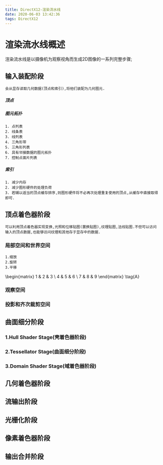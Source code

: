 ```yaml
---
title: DirectX12-渲染流水线
date: 2020-06-03 13:42:36
tags: DirectX12
---
```


# 渲染流水线概述
渲染流水线是以摄像机为观察视角而生成2D图像的一系列完整步骤;
## 输入装配阶段
    会从显存读取几何数据(顶点和索引),将他们装配为几何图元.
##### 顶点
##### 图元拓扑
    1. 点列表
    2. 线条表
    3. 线列表
    4. 三角形带
    5. 三角形列表
    6. 具有邻接数据的图元拓扑
    7. 控制点面片列表
##### 索引
    1. 减少内存
    2. 减少图形硬件的处理负荷
    3. 若辅以适当的顶点缓存排序,则图形硬件将不必再次处理重复使用的顶点,从缓存中直接取得即可.

## 顶点着色器阶段
    可以利用顶点着色器实现变换,光照和位移贴图(置换贴图),纹理贴图,法线贴图.不但可以访问输入的顶点数据,也能够访问纹理和其他存于显存中的数据.
### 局部空间和世界空间
    1.缩放
    2.旋转
    3.平移

  \begin{matrix}
   1 & 2 & 3 \\
   4 & 5 & 6 \\
   7 & 8 & 9
  \end{matrix} \tag{A}

### 观察空间
### 投影和齐次裁剪空间

## 曲面细分阶段
### 1.Hull Shader Stage(壳着色器阶段)
### 2.Tessellator Stage(曲面细分阶段)
### 3.Domain Shader Stage(域着色器阶段)
## 几何着色器阶段
## 流输出阶段
## 光栅化阶段
## 像素着色器阶段
## 输出合并阶段